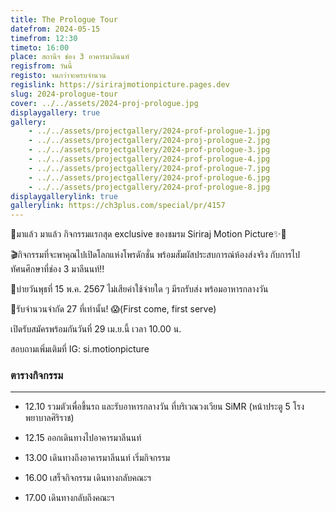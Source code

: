 ```yaml
---
title: The Prologue Tour
datefrom: 2024-05-15
timefrom: 12:30
timeto: 16:00
place: สถานีฯ ช่อง 3 อาคารมาลีนนท์
regisfrom: วันนี้
registo: จนกว่าจะครบจำนวน
regislink: https://sirirajmotionpicture.pages.dev
slug: 2024-prologue-tour
cover: ../../assets/2024-proj-prologue.jpg
displaygallery: true
gallery:
    - ../../assets/projectgallery/2024-prof-prologue-1.jpg
    - ../../assets/projectgallery/2024-proj-prologue-2.jpg
    - ../../assets/projectgallery/2024-prof-prologue-3.jpg
    - ../../assets/projectgallery/2024-prof-prologue-4.jpg
    - ../../assets/projectgallery/2024-prof-prologue-7.jpg
    - ../../assets/projectgallery/2024-prof-prologue-6.jpg
    - ../../assets/projectgallery/2024-prof-prologue-8.jpg
displaygallerylink: true
gallerylink: https://ch3plus.com/special/pr/4157
---
```

🚨มาแล้ว มาแล้ว กิจกรรมแรกสุด exclusive ของชมรม Siriraj Motion Picture✨👀

🎬กิจกรรมที่จะพาคุณไปเปิดโลกแห่งโพรดักชั่น พร้อมสัมผัสประสบการณ์ห้องส่งจริง กับการไปทัศนศึกษาที่ช่อง 3 มาลีนนท์‼️

📅บ่ายวันพุธที่ 15 พ.ค. 2567 ไม่เสียค่าใช้จ่ายใด ๆ มีรถรับส่ง พร้อมอาหารกลางวัน

📢รับจำนวนจำกัด 27 ที่เท่านั้น! 😱(First come, first serve)

เปิดรับสมัครพร้อมกันวันที่ 29 เม.ย.นี้ เวลา 10.00 น.

สอบถามเพิ่มเติมที่ IG: si.motionpicture

### ตารางกิจกรรม

* * *

*   12.10 รวมตัวเพื่อขึ้นรถ และรับอาหารกลางวัน ที่บริเวณวงเวียน SiMR (หน้าประตู 5 โรงพยาบาลศิริราช)
    
*   12.15 ออกเดินทางไปอาคารมาลีนนท์
    
*   13.00 เดินทางถึงอาคารมาลีนนท์ เริ่มกิจกรรม
    
*   16.00 เสร็จกิจกรรม เดินทางกลับคณะฯ
    
*   17.00 เดินทางกลับถึงคณะฯ